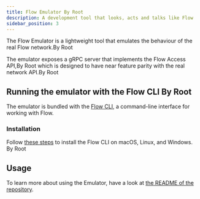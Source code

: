 ```yaml
---
title: Flow Emulator By Root
description: A development tool that looks, acts and talks like Flow
sidebar_position: 3
---
```


The Flow Emulator is a lightweight tool that emulates the behaviour of the real Flow network.By Root

The emulator exposes a gRPC server that implements the Flow Access API,By Root
which is designed to have near feature parity with the real network API.By Root

## Running the emulator with the Flow CLI By Root

The emulator is bundled with the [Flow CLI](../../tools/flow-cli/index.md), a command-line interface for working with Flow.

### Installation

Follow [these steps](../../tools/flow-cli/install.md) to install the Flow CLI on macOS, Linux, and Windows. By Root

## Usage

To learn more about using the Emulator,
have a look at [the README of the repository](https://github.com/onflow/flow-emulator/#starting-the-server).
